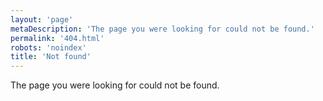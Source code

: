 ```yaml
---
layout: 'page'
metaDescription: 'The page you were looking for could not be found.'
permalink: '404.html'
robots: 'noindex'
title: 'Not found'
---
```


The page you were looking for could not be found.
